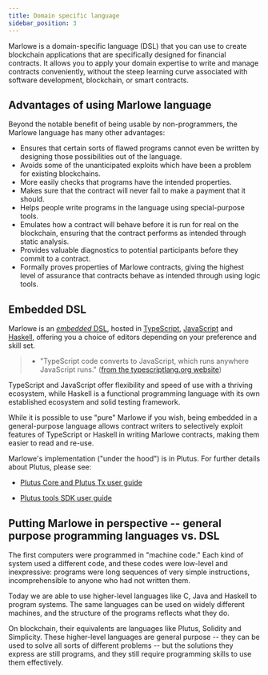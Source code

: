 ```yaml
---
title: Domain specific language
sidebar_position: 3
---
```


Marlowe is a domain-specific language (DSL) that you can use to create blockchain applications that are specifically designed for financial contracts. It allows you to apply your domain expertise to write and manage contracts conveniently, without the steep learning curve associated with software development, blockchain, or smart contracts. 

## Advantages of using Marlowe language

Beyond the notable benefit of being usable by non-programmers, the Marlowe language has many other advantages:

*   Ensures that certain sorts of flawed programs cannot even be written by designing those possibilities out of the language. 
*   Avoids some of the unanticipated exploits which have been a problem for existing blockchains.
*   More easily checks that programs have the intended properties. 
*   Makes sure that the contract will never fail to make a payment that it should.
*   Helps people write programs in the language using special-purpose tools. 
*   Emulates how a contract will behave before it is run for real on the blockchain, ensuring that the contract performs as intended through static analysis.
*   Provides valuable diagnostics to potential participants before they commit to a contract. 
*   Formally proves properties of Marlowe contracts, giving the highest level of assurance that contracts behave as intended through using logic tools. 

## Embedded DSL

Marlowe is an [*embedded* DSL](https://en.wikipedia.org/wiki/Domain-specific_language), hosted in [TypeScript](https://www.typescriptlang.org/), [JavaScript](https://www.javascript.com/) and [Haskell](https://www.haskell.org/), offering you a choice of editors depending on your preference and skill set. 

> * "TypeScript code converts to JavaScript, which runs anywhere JavaScript runs." ([from the typescriptlang.org website](https://www.typescriptlang.org/))

TypeScript and JavaScript offer flexibility and speed of use with a thriving ecosystem, while Haskell is a functional programming language with its own established ecosystem and solid testing framework. 

While it is possible to use "pure" Marlowe if you wish, being embedded in a general-purpose language allows contract writers to selectively exploit features of TypeScript or Haskell in writing Marlowe contracts, making them easier to read and re-use. 

Marlowe's implementation ("under the hood") is in Plutus. For further details about Plutus, please see: 

* [Plutus Core and Plutus Tx user guide](https://plutus.readthedocs.io/en/latest/)

* [Plutus tools SDK user guide](https://plutus-apps.readthedocs.io/en/latest/index.html)

## Putting Marlowe in perspective -- general purpose programming languages vs. DSL

The first computers were programmed in "machine code." 
Each kind of system used a different code, and these codes were low-level and inexpressive: programs were long sequences of very simple instructions, incomprehensible to anyone who had not written them. 

Today we are able to use higher-level languages like C, Java and Haskell to program systems. 
The same languages can be used on widely different machines, and the structure of the programs reflects what they do. 

On blockchain, their equivalents are languages like Plutus, Solidity and Simplicity. 
These higher-level languages are general purpose -- they can be used to solve all sorts of different problems -- but the solutions they express are still programs, and they still require programming skills to use them effectively. 

